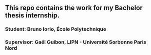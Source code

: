 ## This repo contains the work for my Bachelor thesis internship.

### Student: Bruno Iorio, École Polytechnique

### Supervisor: Gaël Guibon, LIPN - Université Sorbonne Paris Nord
